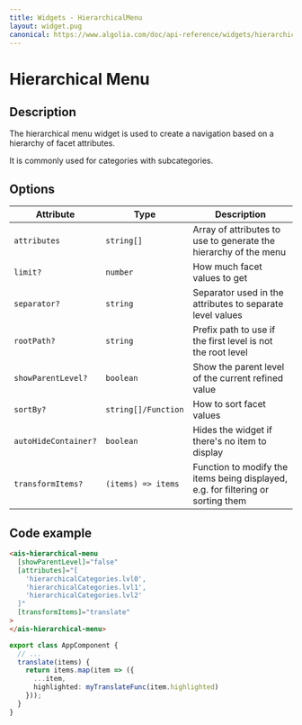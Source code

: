 ```yaml
---
title: Widgets - HierarchicalMenu
layout: widget.pug
canonical: https://www.algolia.com/doc/api-reference/widgets/hierarchical-menu/angular/
---
```


# Hierarchical Menu

## Description

The hierarchical menu widget is used to create a navigation based on a hierarchy of facet attributes.

It is commonly used for categories with subcategories.

## Options

| Attribute            | Type                | Description
| -                    | -                   | -
| `attributes`         | `string[]`          | Array of attributes to use to generate the hierarchy of the menu
| `limit?`             | `number`            | How much facet values to get
| `separator?`         | `string`            | Separator used in the attributes to separate level values
| `rootPath?`          | `string`            | Prefix path to use if the first level is not the root level
| `showParentLevel?`   | `boolean`           | Show the parent level of the current refined value
| `sortBy?`            | `string[]/Function` | How to sort facet values
| `autoHideContainer?` | `boolean`           | Hides the widget if there's no item to display
| `transformItems?`    | `(items) => items` | Function to modify the items being displayed, e.g. for filtering or sorting them

## Code example

```html
<ais-hierarchical-menu
  [showParentLevel]="false"
  [attributes]="[
    'hierarchicalCategories.lvl0',
    'hierarchicalCategories.lvl1',
    'hierarchicalCategories.lvl2'
  ]"
  [transformItems]="translate"
>
</ais-hierarchical-menu>
```
```ts
export class AppComponent {
  // ...
  translate(items) {
    return items.map(item => ({
      ...item,
      highlighted: myTranslateFunc(item.highlighted)
    }));
  }
}
```
